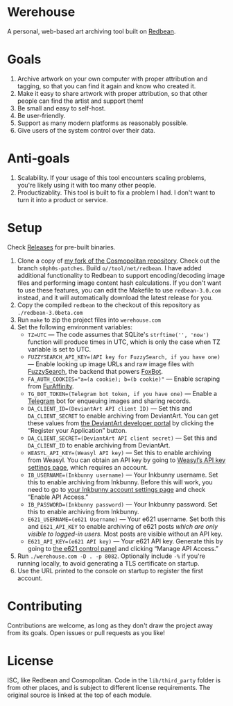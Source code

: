 # Werehouse

A personal, web-based art archiving tool built on [Redbean](https://redbean.dev).

# Goals

1. Archive artwork on your own computer with proper attribution and tagging, so that you can find it again and know who created it.
2. Make it easy to share artwork with proper attribution, so that other people can find the artist and support them!
3. Be small and easy to self-host.
4. Be user-friendly.
5. Support as many modern platforms as reasonably possible.
6. Give users of the system control over their data.

# Anti-goals

1. Scalability. If your usage of this tool encounters scaling problems, you're likely using it with too many other people.
2. Productizablity. This tool is built to fix a problem I had. I don't want to turn it into a product or service.

# Setup

Check [Releases](/s0ph0s-2/werehouse/releases) for pre-built binaries.

1. Clone a copy of [my fork of the Cosmopolitan repository](https://github.com/s0ph0s-2/cosmopolitan). Check out the branch `s0ph0s-patches`. Build `o//tool/net/redbean`.  I have added additional functionality to Redbean to support encoding/decoding image files and performing image content hash calculations.  If you don't want to use these features, you can edit the Makefile to use `redbean-3.0.com` instead, and it will automatically download the latest release for you.
2. Copy the compiled `redbean` to the checkout of this repository as `./redbean-3.0beta.com`
3. Run `make` to zip the project files into `werehouse.com`
4. Set the following environment variables:
   - `TZ=UTC` — The code assumes that SQLite's `strftime('', 'now')` function will produce times in UTC, which is only the case when TZ variable is set to UTC.
   - `FUZZYSEARCH_API_KEY=(API key for FuzzySearch, if you have one)` — Enable looking up image URLs and raw image files with [FuzzySearch](https://fuzzysearch.net), the backend that powers [FoxBot](https://syfaro.net/blog/foxbot/).
   - `FA_AUTH_COOKIES="a=(a cookie); b=(b cookie)"` — Enable scraping from [FurAffinity](https://www.furaffinity.net).
   - `TG_BOT_TOKEN=(Telegram bot token, if you have one)` — Enable a [Telegram](https://telegram.org) bot for enqueuing images and sharing records.
   - `DA_CLIENT_ID=(DeviantArt API client ID)` — Set this and `DA_CLIENT_SECRET` to enable archiving from DeviantArt.  You can get these values from [the DeviantArt developer portal](https://www.deviantart.com/developers/) by clicking the “Register your Application” button.
   - `DA_CLIENT_SECRET=(DeviantArt API client secret)` — Set this and `DA_CLIENT_ID` to enable archiving from DeviantArt.
   - `WEASYL_API_KEY=(Weasyl API key)` — Set this to enable archiving from Weasyl. You can obtain an API key by going to [Weasyl’s API key settings page](https://www.weasyl.com/control/apikeys), which requires an account.
   - `IB_USERNAME=(Inkbunny username)` — Your Inkbunny username. Set this to enable archiving from Inkbunny.  Before this will work, you need to go to [your Inkbunny account settings page](https://inkbunny.net/account.php) and check “Enable API Access.”
   - `IB_PASSWORD=(Inkbunny password)` — Your Inkbunny password. Set this to enable archiving from Inkbunny.
   - `E621_USERNAME=(e621 Username)` — Your e621 username. Set both this and `E621_API_KEY` to enable archiving of e621 posts *which are only visible to logged-in users.* Most posts are visible without an API key.
   - `E621_API_KEY=(e621 API key)` — Your e621 API key.  Generate this by going to [the e621 control panel](https://e621.net/users/home) and clicking “Manage API Access.”
5. Run `./werehouse.com -D . -p 8082`. Optionally include `-%` if you're running locally, to avoid generating a TLS certificate on startup.
6. Use the URL printed to the console on startup to register the first account.

# Contributing

Contributions are welcome, as long as they don't draw the project away from its goals. Open issues or pull requests as you like!

# License

ISC, like Redbean and Cosmopolitan. Code in the `lib/third_party` folder is from other places, and is subject to different license requirements. The original source is linked at the top of each module.
